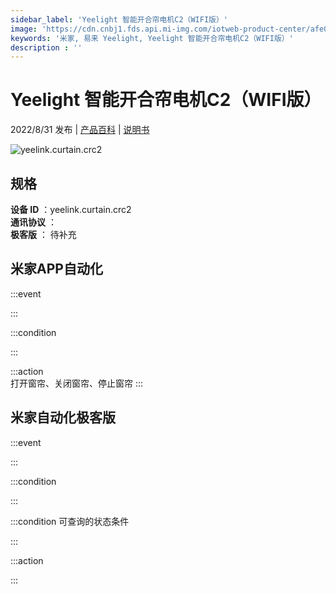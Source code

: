 ```yaml
---
sidebar_label: 'Yeelight 智能开合帘电机C2（WIFI版）'
image: 'https://cdn.cnbj1.fds.api.mi-img.com/iotweb-product-center/afe0ef1d464d27f54af7f9cc6a6d3562_1658381299368.png?GalaxyAccessKeyId=AKVGLQWBOVIRQ3XLEW&Expires=9223372036854775807&Signature=h7lPPPfPefp1v8NpvjnxDkKdsWk='
keywords: '米家, 易来 Yeelight, Yeelight 智能开合帘电机C2（WIFI版）'
description : ''
---
```

# Yeelight 智能开合帘电机C2（WIFI版）

2022/8/31 发布 | [产品百科](https://home.mi.com/webapp/content/baike/product/index.html?model=yeelink.curtain.crc2/) | [说明书](https://home.mi.com/views/introduction.html?model=yeelink.curtain.crc2&region=cn)

![yeelink.curtain.crc2](https://cdn.cnbj1.fds.api.mi-img.com/iotweb-product-center/afe0ef1d464d27f54af7f9cc6a6d3562_1658381299368.png?GalaxyAccessKeyId=AKVGLQWBOVIRQ3XLEW&Expires=9223372036854775807&Signature=h7lPPPfPefp1v8NpvjnxDkKdsWk=)

## 规格  
> 
**设备 ID** ：yeelink.curtain.crc2  
**通讯协议** ：  
**极客版**  ： 待补充 


## 米家APP自动化  

:::event  

:::

:::condition  

:::

:::action   
打开窗帘、关闭窗帘、停止窗帘
:::

## 米家自动化极客版  

:::event  

:::

:::condition  

:::

:::condition 可查询的状态条件  

:::

:::action  

:::

        
